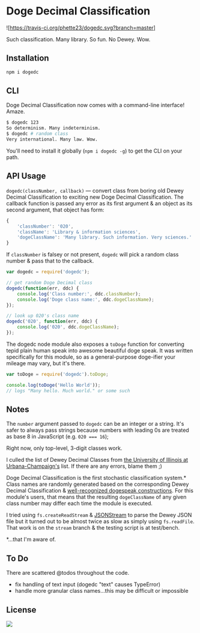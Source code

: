 # Doge Decimal Classification

![https://travis-ci.org/phette23/dogedc.svg?branch=master]

Such classification. Many library. So fun. No Dewey. Wow.

## Installation

```bash
npm i dogedc
```

## CLI

Doge Decimal Classification now comes with a command-line interface! Amaze.

```bash
$ dogedc 123
So determinism. Many indeterminism.
$ dogedc # random class
Very international. Many law. Wow.
```

You'll need to install it globally (`npm i dogedc -g`) to get the CLI on your path.

## API Usage

`dogedc(classNumber, callback)` — convert class from boring old Dewey Decimal Classification to exciting new Doge Decimal Classification. The callback function is passed any error as its first argument & an object as its second argument, that object has form:

```js
{
    'classNumber': '020',
    'className': 'Library & information sciences',
    'dogeClassName': 'Many library. Such information. Very sciences.'
}
```

If `classNumber` is falsey or not present, `dogedc` will pick a random class number & pass that to the callback.

```js
var dogedc = require('dogedc');

// get random Doge Decimal class
dogedc(function(err, ddc) {
    console.log('Class number:', ddc.classNumber);
    console.log('Doge class name:', ddc.dogeClassName);
});

// look up 020's class name
dogedc('020', function(err, ddc) {
    console.log('020', ddc.dogeClassName);
});
```

The dogedc node module also exposes a `toDoge` function for converting tepid plain human speak into awesome beautiful doge speak. It was written specifically for this module, so as a general-purpose doge-ifier your mileage may vary, but it's there.

```js
var toDoge = require('dogedc').toDoge;

console.log(toDoge('Hello World'));
// logs "Many hello. Much world." or some such
```

## Notes

The `number` argument passed to `dogedc` can be an integer or a string. It's safer to always pass strings because numbers with leading 0s are treated as base 8 in JavaScript (e.g. `020 === 16`);

Right now, only top-level, 3-digit classes work.

I culled the list of Dewey Decimal Classes from [the University of Illinois at Urbana-Champaign's](http://www.library.illinois.edu/ugl/about/dewey.html) list. If there are any errors, blame them ;)

Doge Decimal Classification is the first stochastic classification system.* Class names are randomly generated based on the corresponding Dewey Decimal Classification & [well-recognized dogespeak constructions](http://the-toast.net/2014/02/06/linguist-explains-grammar-doge-wow/). For this module's users, that means that the resulting `dogeClassName` of any given class number may differ each time the module is executed.

I tried using `fs.createReadStream` & [JSONStream](https://www.npmjs.org/package/JSONStream) to parse the Dewey JSON file but it turned out to be almost twice as slow as simply using `fs.readFile`. That work is on the `stream` branch & the testing script is at test/bench.

*…that I'm aware of.

## To Do

There are scattered @todos throughout the code.

- fix handling of text input (dogedc "text" causes TypeError)
- handle more granular class names...this may be difficult or impossible

## License

[![](https://www.gnu.org/graphics/gplv3-127x51.png)](http://gplv3.fsf.org/)
